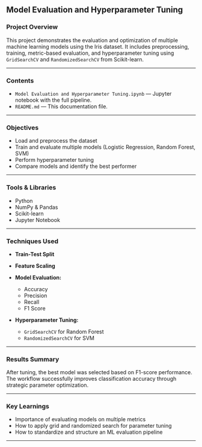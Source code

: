 ##  Model Evaluation and Hyperparameter Tuning

###  Project Overview

This project demonstrates the evaluation and optimization of multiple machine learning models using the Iris dataset. It includes preprocessing, training, metric-based evaluation, and hyperparameter tuning using `GridSearchCV` and `RandomizedSearchCV` from Scikit-learn.

---

###  Contents

* `Model Evaluation and Hyperparameter Tuning.ipynb` — Jupyter notebook with the full pipeline.
* `README.md` — This documentation file.

---

###  Objectives

* Load and preprocess the dataset
* Train and evaluate multiple models (Logistic Regression, Random Forest, SVM)
* Perform hyperparameter tuning
* Compare models and identify the best performer

---

###  Tools & Libraries

* Python
* NumPy & Pandas
* Scikit-learn
* Jupyter Notebook

---

###  Techniques Used

* **Train-Test Split**
* **Feature Scaling**
* **Model Evaluation:**

  * Accuracy
  * Precision
  * Recall
  * F1 Score
* **Hyperparameter Tuning:**

  * `GridSearchCV` for Random Forest
  * `RandomizedSearchCV` for SVM

---

###  Results Summary

After tuning, the best model was selected based on F1-score performance. The workflow successfully improves classification accuracy through strategic parameter optimization.

---

###  Key Learnings

* Importance of evaluating models on multiple metrics
* How to apply grid and randomized search for parameter tuning
* How to standardize and structure an ML evaluation pipeline

---


